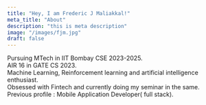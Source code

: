 ```yaml
---
title: "Hey, I am Frederic J Maliakkal!"
meta_title: "About"
description: "this is meta description"
image: "/images/fjm.jpg"
draft: false
---
```


Pursuing MTech in IIT Bombay CSE 2023-2025.<br>
AIR 16 in GATE CS 2023.<br>
Machine Learning, Reinforcement learning and artificial intelligence enthusiast.<br>
Obsessed with Fintech and currently doing my seminar in the same.<br>
Previous profile : Mobile Application Developer( full stack).

